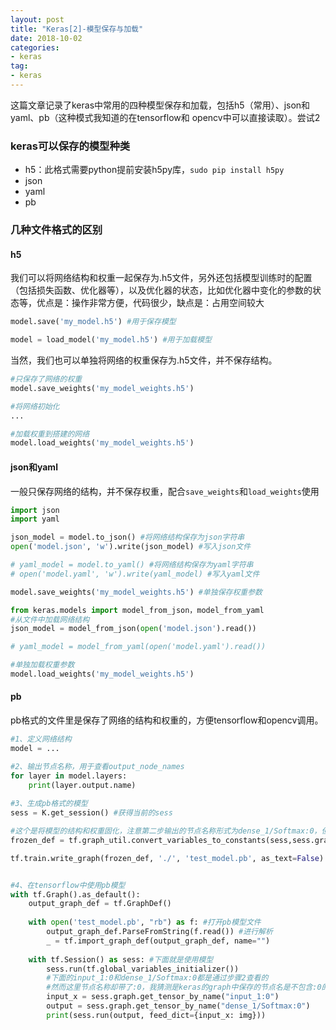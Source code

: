 ```yaml
---
layout: post
title: "Keras[2]-模型保存与加载"
date: 2018-10-02
categories:
- keras
tag:
- keras
---
```

这篇文章记录了keras中常用的四种模型保存和加载，包括h5（常用）、json和yaml、pb（这种模式我知道的在tensorflow和
opencv中可以直接读取）。尝试2

### keras可以保存的模型种类

-  h5：此格式需要python提前安装h5py库，`sudo pip install h5py`
-  json
-  yaml
-  pb

### 几种文件格式的区别

#### h5
我们可以将网络结构和权重一起保存为.h5文件，另外还包括模型训练时的配置（包括损失函数、优化器等），以及优化器的状态，比如优化器中变化的参数的状态等，优点是：操作非常方便，代码很少，缺点是：占用空间较大
```python
model.save('my_model.h5') #用于保存模型

model = load_model('my_model.h5') #用于加载模型
```

当然，我们也可以单独将网络的权重保存为.h5文件，并不保存结构。

```python
#只保存了网络的权重
model.save_weights('my_model_weights.h5') 

#将网络初始化
...

#加载权重到搭建的网络
model.load_weights('my_model_weights.h5')
```

#### json和yaml
一般只保存网络的结构，并不保存权重，配合`save_weights`和`load_weights`使用

```python
import json
import yaml

json_model = model.to_json() #将网络结构保存为json字符串
open('model.json', 'w').write(json_model) #写入json文件

# yaml_model = model.to_yaml() #将网络结构保存为yaml字符串
# open('model.yaml', 'w').write(yaml_model) #写入yaml文件

model.save_weights('my_model_weights.h5') #单独保存权重参数
```
```python
from keras.models import model_from_json，model_from_yaml
#从文件中加载网络结构
json_model = model_from_json(open('model.json').read()) 

# yaml_model = model_from_yaml(open('model.yaml').read())

#单独加载权重参数
model.load_weights('my_model_weights.h5') 
```

#### pb
pb格式的文件里是保存了网络的结构和权重的，方便tensorflow和opencv调用。

```python
#1、定义网络结构
model = ...

#2、输出节点名称，用于查看output_node_names
for layer in model.layers:
    print(layer.output.name)
    
#3、生成pb格式的模型
sess = K.get_session() #获得当前的sess

#这个是将模型的结构和权重固化，注意第二步输出的节点名称形式为dense_1/Softmax:0，但是这里传入时需要将:0删除，不然会提示找不到tensor，不太清楚原因，之前用tensorflow时是需要写全的
frozen_def = tf.graph_util.convert_variables_to_constants(sess,sess.graph.as_graph_def(),output_node_names=['dense_1/Softmax']) 

tf.train.write_graph(frozen_def, './', 'test_model.pb', as_text=False) #将网络的结构和权重写进pb文件中


#4、在tensorflow中使用pb模型
with tf.Graph().as_default():
    output_graph_def = tf.GraphDef()
    
    with open('test_model.pb', "rb") as f: #打开pb模型文件
        output_graph_def.ParseFromString(f.read()) #进行解析
        _ = tf.import_graph_def(output_graph_def, name="")
        
    with tf.Session() as sess: #下面就是使用模型
        sess.run(tf.global_variables_initializer()) 
        #下面的input_1:0和dense_1/Softmax:0都是通过步骤2查看的
        #然而这里节点名称却带了:0，我猜测是keras的graph中保存的节点名是不包含:0的，当你选择保存为pb格式时，此时注意我们是使用tensorflow的形式进行保存的，所以又都被加上了:0，当你读取的时候自然也要加上:0
        input_x = sess.graph.get_tensor_by_name("input_1:0")
        output = sess.graph.get_tensor_by_name("dense_1/Softmax:0")
        print(sess.run(output, feed_dict={input_x: img}))
```
